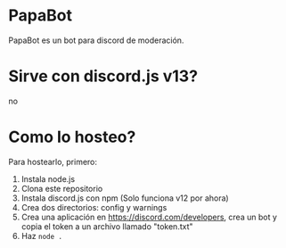 # PapaBot
PapaBot es un bot para discord de moderación.

# Sirve con discord.js v13?
no

# Como lo hosteo?
Para hostearlo, primero:
1. Instala node.js
2. Clona este repositorio
3. Instala discord.js con npm (Solo funciona v12 por ahora)
4. Crea dos directorios: config y warnings
5. Crea una aplicación en https://discord.com/developers, crea un bot y copia el token a un archivo llamado "token.txt"
6. Haz `node .`
